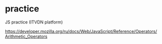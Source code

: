 # practice
JS practice (ITVDN platform)

https://developer.mozilla.org/ru/docs/Web/JavaScript/Reference/Operators/Arithmetic_Operators
